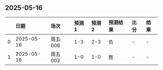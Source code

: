 

## 2025-05-16

|    | 日期         | 场次    | 预测1   | 预测2   | 预测结果   | 比分   | 结果   |
|---:|:-----------|:------|:------|:------|:-------|:-----|:-----|
|  0 | 2025-05-16 | 周五006 | 1-3   | 2-3   | 负      | -    | -    |
|  1 | 2025-05-16 | 周五002 | 1-0   | 1-0   | 胜      | -    | -    |

